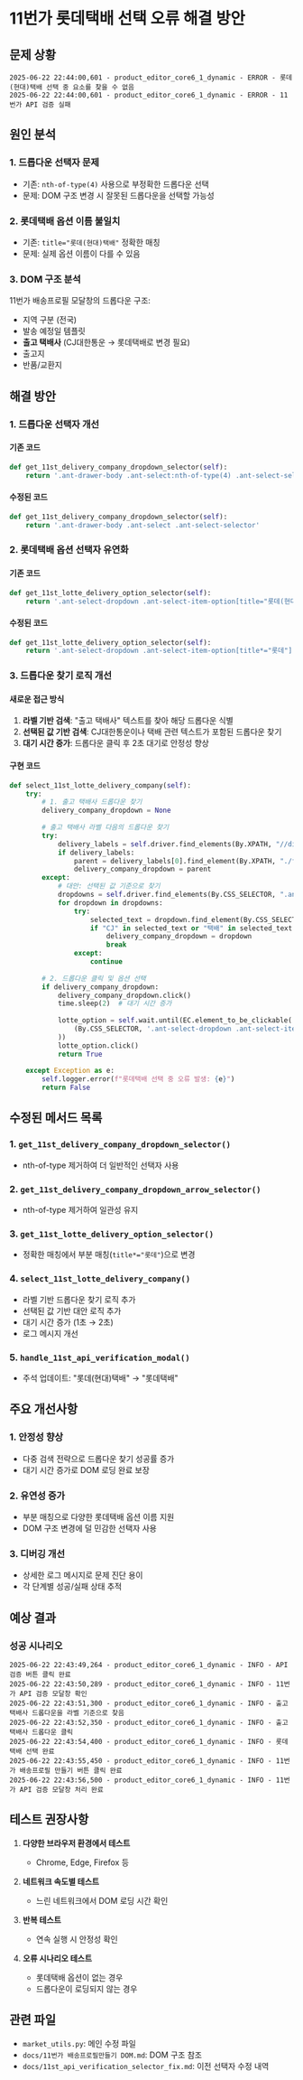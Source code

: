 # 11번가 롯데택배 선택 오류 해결 방안

## 문제 상황
```
2025-06-22 22:44:00,601 - product_editor_core6_1_dynamic - ERROR - 롯데(현대)택배 선택 중 요소를 찾을 수 없음
2025-06-22 22:44:00,601 - product_editor_core6_1_dynamic - ERROR - 11번가 API 검증 실패
```

## 원인 분석

### 1. 드롭다운 선택자 문제
- 기존: `nth-of-type(4)` 사용으로 부정확한 드롭다운 선택
- 문제: DOM 구조 변경 시 잘못된 드롭다운을 선택할 가능성

### 2. 롯데택배 옵션 이름 불일치
- 기존: `title="롯데(현대)택배"` 정확한 매칭
- 문제: 실제 옵션 이름이 다를 수 있음

### 3. DOM 구조 분석
11번가 배송프로필 모달창의 드롭다운 구조:
- 지역 구분 (전국)
- 발송 예정일 템플릿
- **출고 택배사** (CJ대한통운 → 롯데택배로 변경 필요)
- 출고지
- 반품/교환지

## 해결 방안

### 1. 드롭다운 선택자 개선

#### 기존 코드
```python
def get_11st_delivery_company_dropdown_selector(self):
    return '.ant-drawer-body .ant-select:nth-of-type(4) .ant-select-selector'
```

#### 수정된 코드
```python
def get_11st_delivery_company_dropdown_selector(self):
    return '.ant-drawer-body .ant-select .ant-select-selector'
```

### 2. 롯데택배 옵션 선택자 유연화

#### 기존 코드
```python
def get_11st_lotte_delivery_option_selector(self):
    return '.ant-select-dropdown .ant-select-item-option[title="롯데(현대)택배"]'
```

#### 수정된 코드
```python
def get_11st_lotte_delivery_option_selector(self):
    return '.ant-select-dropdown .ant-select-item-option[title*="롯데"]'
```

### 3. 드롭다운 찾기 로직 개선

#### 새로운 접근 방식
1. **라벨 기반 검색**: "출고 택배사" 텍스트를 찾아 해당 드롭다운 식별
2. **선택된 값 기반 검색**: CJ대한통운이나 택배 관련 텍스트가 포함된 드롭다운 찾기
3. **대기 시간 증가**: 드롭다운 클릭 후 2초 대기로 안정성 향상

#### 구현 코드
```python
def select_11st_lotte_delivery_company(self):
    try:
        # 1. 출고 택배사 드롭다운 찾기
        delivery_company_dropdown = None
        
        # 출고 택배사 라벨 다음의 드롭다운 찾기
        try:
            delivery_labels = self.driver.find_elements(By.XPATH, "//div[contains(text(), '출고 택배사')]")
            if delivery_labels:
                parent = delivery_labels[0].find_element(By.XPATH, "./following-sibling::div//div[@class='ant-select-selector']")
                delivery_company_dropdown = parent
        except:
            # 대안: 선택된 값 기준으로 찾기
            dropdowns = self.driver.find_elements(By.CSS_SELECTOR, ".ant-drawer-body .ant-select .ant-select-selector")
            for dropdown in dropdowns:
                try:
                    selected_text = dropdown.find_element(By.CSS_SELECTOR, ".ant-select-selection-item").get_attribute("title")
                    if "CJ" in selected_text or "택배" in selected_text:
                        delivery_company_dropdown = dropdown
                        break
                except:
                    continue
        
        # 2. 드롭다운 클릭 및 옵션 선택
        if delivery_company_dropdown:
            delivery_company_dropdown.click()
            time.sleep(2)  # 대기 시간 증가
            
            lotte_option = self.wait.until(EC.element_to_be_clickable(
                (By.CSS_SELECTOR, '.ant-select-dropdown .ant-select-item-option[title*="롯데"]')
            ))
            lotte_option.click()
            return True
            
    except Exception as e:
        self.logger.error(f"롯데택배 선택 중 오류 발생: {e}")
        return False
```

## 수정된 메서드 목록

### 1. `get_11st_delivery_company_dropdown_selector()`
- nth-of-type 제거하여 더 일반적인 선택자 사용

### 2. `get_11st_delivery_company_dropdown_arrow_selector()`
- nth-of-type 제거하여 일관성 유지

### 3. `get_11st_lotte_delivery_option_selector()`
- 정확한 매칭에서 부분 매칭(`title*="롯데"`)으로 변경

### 4. `select_11st_lotte_delivery_company()`
- 라벨 기반 드롭다운 찾기 로직 추가
- 선택된 값 기반 대안 로직 추가
- 대기 시간 증가 (1초 → 2초)
- 로그 메시지 개선

### 5. `handle_11st_api_verification_modal()`
- 주석 업데이트: "롯데(현대)택배" → "롯데택배"

## 주요 개선사항

### 1. 안정성 향상
- 다중 검색 전략으로 드롭다운 찾기 성공률 증가
- 대기 시간 증가로 DOM 로딩 완료 보장

### 2. 유연성 증가
- 부분 매칭으로 다양한 롯데택배 옵션 이름 지원
- DOM 구조 변경에 덜 민감한 선택자 사용

### 3. 디버깅 개선
- 상세한 로그 메시지로 문제 진단 용이
- 각 단계별 성공/실패 상태 추적

## 예상 결과

### 성공 시나리오
```
2025-06-22 22:43:49,264 - product_editor_core6_1_dynamic - INFO - API 검증 버튼 클릭 완료
2025-06-22 22:43:50,289 - product_editor_core6_1_dynamic - INFO - 11번가 API 검증 모달창 확인
2025-06-22 22:43:51,300 - product_editor_core6_1_dynamic - INFO - 출고 택배사 드롭다운을 라벨 기준으로 찾음
2025-06-22 22:43:52,350 - product_editor_core6_1_dynamic - INFO - 출고 택배사 드롭다운 클릭
2025-06-22 22:43:54,400 - product_editor_core6_1_dynamic - INFO - 롯데택배 선택 완료
2025-06-22 22:43:55,450 - product_editor_core6_1_dynamic - INFO - 11번가 배송프로필 만들기 버튼 클릭 완료
2025-06-22 22:43:56,500 - product_editor_core6_1_dynamic - INFO - 11번가 API 검증 모달창 처리 완료
```

## 테스트 권장사항

1. **다양한 브라우저 환경에서 테스트**
   - Chrome, Edge, Firefox 등

2. **네트워크 속도별 테스트**
   - 느린 네트워크에서 DOM 로딩 시간 확인

3. **반복 테스트**
   - 연속 실행 시 안정성 확인

4. **오류 시나리오 테스트**
   - 롯데택배 옵션이 없는 경우
   - 드롭다운이 로딩되지 않는 경우

## 관련 파일

- `market_utils.py`: 메인 수정 파일
- `docs/11번가 배송프로필만들기 DOM.md`: DOM 구조 참조
- `docs/11st_api_verification_selector_fix.md`: 이전 선택자 수정 내역